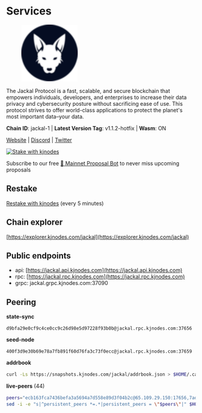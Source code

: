# Services

<figure><img src="https://raw.githubusercontent.com/kj89/cosmos-images/main/logos/jackal.png" width="150" alt=""><figcaption></figcaption></figure>

The Jackal Protocol is a fast, scalable, and secure blockchain that empowers  individuals, developers, and enterprises to increase their data privacy and  cybersecurity posture without sacrificing ease of use. This protocol strives  to offer world-class applications to protect the planet's most important data–your data.

**Chain ID**: jackal-1 | **Latest Version Tag**: v1.1.2-hotfix | **Wasm**: ON

[Website](https://jackalprotocol.com) | [Discord](https://discord.com/invite/5GKym3p6rj) | [Twitter](https://twitter.com/Jackal_Protocol)

[![Stake with kjnodes](https://i.ibb.co/cr44Q8j/button-stake-with-kjnodes.png)](https://restake.app/jackal/jklvaloper1tr3wm3mdkz0tda6t7vavqnn7fe2g4un0f67xmt)

Subscribe to our free [🤖 Mainnet Proposal Bot](https://t.me/kjnodes_proposal_bot) to never miss upcoming proposals

## Restake

[Restake with kjnodes](https://restake.app/jackal/jklvaloper1tr3wm3mdkz0tda6t7vavqnn7fe2g4un0f67xmt) (every 5 minutes)
## Chain explorer
[https://explorer.kjnodes.com/jackal](https://explorer.kjnodes.com/jackal)

## Public endpoints

* api: [https://jackal.api.kjnodes.com](https://jackal.api.kjnodes.com)
* rpc: [https://jackal.rpc.kjnodes.com](https://jackal.rpc.kjnodes.com)
* grpc: jackal.grpc.kjnodes.com:37090

## Peering

**state-sync**

```text
d9bfa29e0cf9c4ce0cc9c26d98e5d97228f93b0b@jackal.rpc.kjnodes.com:37656
```

**seed-node**

```text
400f3d9e30b69e78a7fb891f60d76fa3c73f0ecc@jackal.rpc.kjnodes.com:37659
```

**addrbook**
```bash
curl -Ls https://snapshots.kjnodes.com/jackal/addrbook.json > $HOME/.canine/config/addrbook.json
```

**live-peers** (44)
```bash
peers="ecb163fca7436befa3a5694a7d558e89d3f04b2c@65.109.29.150:17656,7adbbe1a5f867a0befcf1fd94f395dd8257d718f@73.40.151.121:15656,ee2ef67b49cbc7b4af7ff0b7321870a5d9ae69a5@65.108.138.80:17556,7751d16cfa48da0a5bea6f40e9bcc386b4c76c50@51.89.7.184:26638,d9abd1dd5bf7c57461f0476c61e28bac879430a2@141.94.109.71:10556,a877c11ecef83401dcc96c4499874ebc3f13367b@116.202.36.240:10756,588e509e3a8c1dc4ba938779bf569cd9f6f0f4be@212.23.222.109:26256,8be44995ab4eeafcde6e0a9e196c40d483ef6d2a@51.81.155.97:10556,11c23c5341d0ac69f9ebb3be9afa7fe0e134ece0@94.79.54.137:28656,e5a142be860ee9b2f5c71d813e39fceb12cbd218@78.46.78.83:26686,399068f8371dce4ae5d7cd7da2c965e765e68f4b@65.108.238.102:17556,d9bfa29e0cf9c4ce0cc9c26d98e5d97228f93b0b@65.109.88.38:37656,e272f855eb99975dbd23bfc52dce9ff9661596ff@65.109.60.54:37656,68205c025ec65bf4d4183691d19d15b0a72221ec@65.108.42.185:26656,159834da1073b793a9f6730841d827802051ed75@198.244.178.213:26656,ac6e9b3fc2d18f51aa8d6f98bae9e05acfac97e1@217.131.118.88:26656,dd3cab79ffae0aed4f519503b66e9403c69eeb14@85.237.193.101:25565,173c43436e2287f3660c344a5fd2386da4a61968@65.109.92.241:11126,0f5b0d8b68acd5bf1628ab0e1280288806a54205@212.23.222.126:30592,ff94a29e02de8369faf37c76d3c97684bbd51bd6@185.16.38.165:17556,c2842c76779913e05fa4256e3caab852e1782951@202.61.194.254:60756,519f2b648a2a8794ac33b195f39b6d836e09f8f2@131.153.154.13:26656,a77da5b3ce86a5226bae6e7b87964dd4efe8fe46@65.21.170.3:31656,a79da224ad9d4501dbf1d547986ebec55d56b951@135.181.128.114:17556,dd7e72f0a71476e51c0a601a40d6fc02a1ae1a95@65.108.6.45:60856,d39fecbc409541de13fa644d90066d4dabe08262@95.165.89.222:24475,e98ed884751f26b98bc32d4469efd53b3507129f@15.235.114.194:10756,68b81df146d915f599775a18953bbefbd49d024a@193.70.33.64:17556,f42498ca4d9e62f95115f04ae18fa5ec1c1487f1@65.108.141.109:18656,0faa7f1099de2e02deebe09fcb52863056333265@144.202.72.17:26616,24d557203af1734d8a9e94d1819f0920ee66845c@185.252.235.83:27656,7574e0ab179fc6cc47ac89284f4641790218540e@18.163.165.245:26626,ef8c470a03f3753df53dad15a435f99d6869f6a7@51.81.107.95:10856,2ec46ff04ebfafc19f505feaaf00943c15bb2757@185.16.38.149:26656,db9c7d34cd04e155b3eed730f68fc9315245cf5c@65.108.124.219:30656,ad41936e5f89b119fdaae25fef0652949770f06e@185.107.57.74:26656,039a1c4f438c1ecc2dd901e7316d16fdafadfdab@104.193.254.36:27656,460cf6a14f3fa0f3882400fbdcb80033105cac79@178.154.241.46:26656,ebc272824924ea1a27ea3183dd0b9ba713494f83@95.214.55.198:26906,599b3440878a2074e0185b48b6d51a896642a058@65.108.70.119:26656,26b6255375a592c3b0664bd474a6975f468c3785@88.99.164.158:11126,2b7f02456898efbbb9da462b9b3e80ba12ff2f7c@65.109.116.50:27656,a2afb42b65da7013eca54778ce01dfb877c2a82a@154.12.227.132:37656,f53b8cc06438b9b36351bbdf22b33dafe282f6f6@176.241.136.91:42656"
sed -i -e "s|^persistent_peers *=.*|persistent_peers = \"$peers\"|" $HOME/.canine/config/config.toml
```
